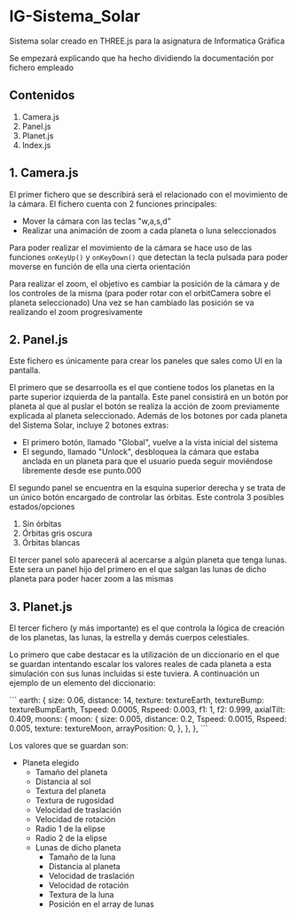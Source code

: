# IG-Sistema_Solar
Sistema solar creado en THREE.js para la asignatura de Informatica Gráfica

Se empezará explicando que ha hecho dividiendo la documentación por fichero empleado

## Contenidos

1. Camera.js
2. Panel.js
3. Planet.js
4. Index.js

## 1. Camera.js

El primer fichero que se describirá será el relacionado con el movimiento de la cámara. El fichero cuenta con 2 funciones principales: 
- Mover la cámara con las teclas "w,a,s,d"
- Realizar una animación de zoom a cada planeta o luna seleccionados

Para poder realizar el movimiento de la cámara se hace uso de las funciones `onKeyUp()` y `onKeyDown()` que detectan la tecla pulsada para poder moverse en función de ella una cierta orientación

Para realizar el zoom, el objetivo es cambiar la posición de la cámara y de los controles de la misma (para poder rotar con el orbitCamera sobre el planeta seleccionado) Una vez se han cambiado las posición se va realizando el zoom progresivamente

## 2. Panel.js

Este fichero es únicamente para crear los paneles que sales como UI en la pantalla.

El primero que se desarroolla es el que contiene todos los planetas en la parte superior izquierda de la pantalla. Este panel consistirá en un botón por planeta al que al puslar el botón se realiza la acción de zoom previamente explicada al planeta seleccionado. Además de los botones por cada planeta del Sistema Solar, incluye 2 botones extras:
- El primero botón, llamado "Global", vuelve a la vista inicial del sistema
- El segundo, llamado "Unlock", desbloquea la cámara que estaba anclada en un planeta para que el usuario pueda seguir moviéndose libremente desde ese punto.000

El segundo panel se encuentra en la esquina superior derecha y se trata de un único botón encargado de controlar las órbitas. Este controla 3 posibles estados/opciones
  1. Sin órbitas
  2. Órbitas gris oscura
  3. Órbitas blancas

El tercer panel solo aparecerá al acercarse a algún planeta que tenga lunas. Este sera un panel hijo del primero en el que salgan las lunas de dicho planeta para poder hacer zoom a las mismas

## 3. Planet.js

El tercer fichero (y más importante) es el que controla la lógica de creación de los planetas, las lunas, la estrella y demás cuerpos celestiales.

Lo primero que cabe destacar es la utilización de un diccionario en el que se guardan intentando escalar los valores reales de cada planeta a esta simulación con sus lunas incluidas si este tuviera. A continuación un ejemplo de un elemento del diccionario:

´´´
earth: {
    size: 0.06,
    distance: 14,
    texture: textureEarth,
    textureBump: textureBumpEarth,
    Tspeed: 0.0005,
    Rspeed: 0.003,
    f1: 1,
    f2: 0.999,
    axialTilt: 0.409,
    moons: {
      moon: {
        size: 0.005,
        distance: 0.2,
        Tspeed: 0.0015,
        Rspeed: 0.005,
        texture: textureMoon,
        arrayPosition: 0,
      },
    },
  },
´´´

Los valores que se guardan son:
- Planeta elegido
    - Tamaño del planeta
    - Distancia al sol
    - Textura del planeta
    - Textura de rugosidad
    - Velocidad de traslación
    - Velocidad de rotación
    - Radio 1 de la elipse
    - Radio 2 de la elipse
    - Lunas de dicho planeta
        - Tamaño de la luna
        - Distancia al planeta
        - Velocidad de traslación
        - Velocidad de rotación
        - Textura de la luna
        - Posición en el array de lunas
